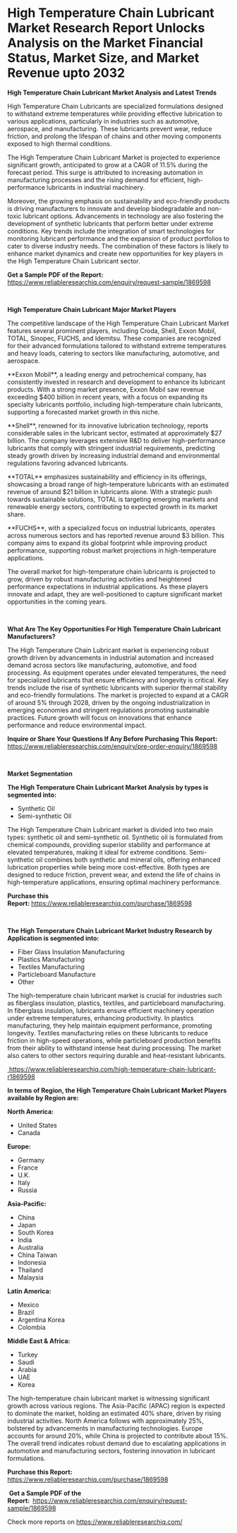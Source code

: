 <p><h1>High Temperature Chain Lubricant Market Research Report Unlocks Analysis on the Market Financial Status, Market Size, and Market Revenue upto 2032</h1></p><p><strong>High Temperature Chain Lubricant Market Analysis and Latest Trends</strong></p>
<p><p>High Temperature Chain Lubricants are specialized formulations designed to withstand extreme temperatures while providing effective lubrication to various applications, particularly in industries such as automotive, aerospace, and manufacturing. These lubricants prevent wear, reduce friction, and prolong the lifespan of chains and other moving components exposed to high thermal conditions.</p><p>The High Temperature Chain Lubricant Market is projected to experience significant growth, anticipated to grow at a CAGR of 11.5% during the forecast period. This surge is attributed to increasing automation in manufacturing processes and the rising demand for efficient, high-performance lubricants in industrial machinery. </p><p>Moreover, the growing emphasis on sustainability and eco-friendly products is driving manufacturers to innovate and develop biodegradable and non-toxic lubricant options. Advancements in technology are also fostering the development of synthetic lubricants that perform better under extreme conditions. Key trends include the integration of smart technologies for monitoring lubricant performance and the expansion of product portfolios to cater to diverse industry needs. The combination of these factors is likely to enhance market dynamics and create new opportunities for key players in the High Temperature Chain Lubricant sector.</p></p>
<p><strong>Get a Sample PDF of the Report:&nbsp;</strong> <a href="https://www.reliableresearchiq.com/enquiry/request-sample/1869598?utm_campaign=3296&utm_medium=2&utm_source=Github&utm_content=ia&utm_term=02042025&utm_id=high-temperature-chain-lubricant">https://www.reliableresearchiq.com/enquiry/request-sample/1869598</a></p>
<p>&nbsp;</p>
<p><strong>High Temperature Chain Lubricant Major Market Players</strong></p>
<p><p>The competitive landscape of the High Temperature Chain Lubricant Market features several prominent players, including Croda, Shell, Exxon Mobil, TOTAL, Sinopec, FUCHS, and Idemitsu. These companies are recognized for their advanced formulations tailored to withstand extreme temperatures and heavy loads, catering to sectors like manufacturing, automotive, and aerospace.</p><p>**Exxon Mobil**, a leading energy and petrochemical company, has consistently invested in research and development to enhance its lubricant products. With a strong market presence, Exxon Mobil saw revenue exceeding $400 billion in recent years, with a focus on expanding its specialty lubricants portfolio, including high-temperature chain lubricants, supporting a forecasted market growth in this niche.</p><p>**Shell**, renowned for its innovative lubrication technology, reports considerable sales in the lubricant sector, estimated at approximately $27 billion. The company leverages extensive R&D to deliver high-performance lubricants that comply with stringent industrial requirements, predicting steady growth driven by increasing industrial demand and environmental regulations favoring advanced lubricants.</p><p>**TOTAL** emphasizes sustainability and efficiency in its offerings, showcasing a broad range of high-temperature lubricants with an estimated revenue of around $21 billion in lubricants alone. With a strategic push towards sustainable solutions, TOTAL is targeting emerging markets and renewable energy sectors, contributing to expected growth in its market share.</p><p>**FUCHS**, with a specialized focus on industrial lubricants, operates across numerous sectors and has reported revenue around $3 billion. This company aims to expand its global footprint while improving product performance, supporting robust market projections in high-temperature applications.</p><p>The overall market for high-temperature chain lubricants is projected to grow, driven by robust manufacturing activities and heightened performance expectations in industrial applications. As these players innovate and adapt, they are well-positioned to capture significant market opportunities in the coming years.</p></p>
<p>&nbsp;</p>
<p><strong>What Are The Key Opportunities For High Temperature Chain Lubricant Manufacturers?</strong></p>
<p><p>The High Temperature Chain Lubricant market is experiencing robust growth driven by advancements in industrial automation and increased demand across sectors like manufacturing, automotive, and food processing. As equipment operates under elevated temperatures, the need for specialized lubricants that ensure efficiency and longevity is critical. Key trends include the rise of synthetic lubricants with superior thermal stability and eco-friendly formulations. The market is projected to expand at a CAGR of around 5% through 2028, driven by the ongoing industrialization in emerging economies and stringent regulations promoting sustainable practices. Future growth will focus on innovations that enhance performance and reduce environmental impact.</p></p>
<p><strong>Inquire or Share Your Questions If Any Before Purchasing This Report:</strong> <a href="https://www.reliableresearchiq.com/enquiry/pre-order-enquiry/1869598?utm_campaign=3296&utm_medium=2&utm_source=Github&utm_content=ia&utm_term=02042025&utm_id=high-temperature-chain-lubricant">https://www.reliableresearchiq.com/enquiry/pre-order-enquiry/1869598</a></p>
<p>&nbsp;</p>
<p><strong>Market Segmentation</strong></p>
<p><strong>The High Temperature Chain Lubricant Market Analysis by types is segmented into:</strong></p>
<p><ul><li>Synthetic Oil</li><li>Semi-synthetic Oil</li></ul></p>
<p><p>The High Temperature Chain Lubricant market is divided into two main types: synthetic oil and semi-synthetic oil. Synthetic oil is formulated from chemical compounds, providing superior stability and performance at elevated temperatures, making it ideal for extreme conditions. Semi-synthetic oil combines both synthetic and mineral oils, offering enhanced lubrication properties while being more cost-effective. Both types are designed to reduce friction, prevent wear, and extend the life of chains in high-temperature applications, ensuring optimal machinery performance.</p></p>
<p><strong>Purchase this Report:&nbsp;</strong><a href="https://www.reliableresearchiq.com/purchase/1869598?utm_campaign=3296&utm_medium=2&utm_source=Github&utm_content=ia&utm_term=02042025&utm_id=high-temperature-chain-lubricant">https://www.reliableresearchiq.com/purchase/1869598</a></p>
<p>&nbsp;</p>
<p><strong>The High Temperature Chain Lubricant Market Industry Research by Application is segmented into:</strong></p>
<p><ul><li>Fiber Glass Insulation Manufacturing</li><li>Plastics Manufacturing</li><li>Textiles Manufacturing</li><li>Particleboard Manufacture</li><li>Other</li></ul></p>
<p><p>The high-temperature chain lubricant market is crucial for industries such as fiberglass insulation, plastics, textiles, and particleboard manufacturing. In fiberglass insulation, lubricants ensure efficient machinery operation under extreme temperatures, enhancing productivity. In plastics manufacturing, they help maintain equipment performance, promoting longevity. Textiles manufacturing relies on these lubricants to reduce friction in high-speed operations, while particleboard production benefits from their ability to withstand intense heat during processing. The market also caters to other sectors requiring durable and heat-resistant lubricants.</p></p>
<p><a href="https://www.reliableresearchiq.com/high-temperature-chain-lubricant-r1869598?utm_campaign=3296&utm_medium=2&utm_source=Github&utm_content=ia&utm_term=02042025&utm_id=high-temperature-chain-lubricant">&nbsp;https://www.reliableresearchiq.com/high-temperature-chain-lubricant-r1869598</a></p>
<p><strong>In terms of Region, the High Temperature Chain Lubricant Market Players available by Region are:</strong></p>
<p>
    <p> <strong> North America: </strong>
        <ul>
            <li>United States</li>
            <li>Canada</li>
        </ul>
        </p> 
    <p> <strong> Europe: </strong>
        <ul>
            <li>Germany</li>
            <li>France</li>
            <li>U.K.</li>
            <li>Italy</li>
            <li>Russia</li>
        </ul>
        </p> 
    <p> <strong> Asia-Pacific: </strong>
        <ul>
            <li>China</li>
            <li>Japan</li>
            <li>South Korea</li>
            <li>India</li>
            <li>Australia</li>
            <li>China Taiwan</li>
            <li>Indonesia</li>
            <li>Thailand</li>
            <li>Malaysia</li>
        </ul>
        </p> 
    <p> <strong> Latin America: </strong>
        <ul>
            <li>Mexico</li>
            <li>Brazil</li>
            <li>Argentina Korea</li>
            <li>Colombia</li>
        </ul>
        </p> 
    <p> <strong> Middle East & Africa: </strong>
        <ul>
            <li>Turkey</li>
            <li>Saudi</li>
            <li>Arabia</li>
            <li>UAE</li>
            <li>Korea</li>
        </ul>
    </p>
    </p>
<p><p>The high-temperature chain lubricant market is witnessing significant growth across various regions. The Asia-Pacific (APAC) region is expected to dominate the market, holding an estimated 40% share, driven by rising industrial activities. North America follows with approximately 25%, bolstered by advancements in manufacturing technologies. Europe accounts for around 20%, while China is projected to contribute about 15%. The overall trend indicates robust demand due to escalating applications in automotive and manufacturing sectors, fostering innovation in lubricant formulations.</p></p>
<p><strong>Purchase this Report: </strong><a href="https://www.reliableresearchiq.com/purchase/1869598?utm_campaign=3296&utm_medium=2&utm_source=Github&utm_content=ia&utm_term=02042025&utm_id=high-temperature-chain-lubricant">https://www.reliableresearchiq.com/purchase/1869598</a></p>
<p>&nbsp;<strong>Get a Sample PDF of the Report:&nbsp;&nbsp;</strong><a href="https://www.reliableresearchiq.com/enquiry/request-sample/1869598?utm_campaign=3296&utm_medium=2&utm_source=Github&utm_content=ia&utm_term=02042025&utm_id=high-temperature-chain-lubricant">https://www.reliableresearchiq.com/enquiry/request-sample/1869598</a></p>
<p><strong></strong></p>
<p>Check more reports on <a href="https://www.reliableresearchiq.com/?utm_campaign=3296&utm_medium=2&utm_source=Github&utm_content=ia&utm_term=02042025&utm_id=high-temperature-chain-lubricant">https://www.reliableresearchiq.com/</a></p>